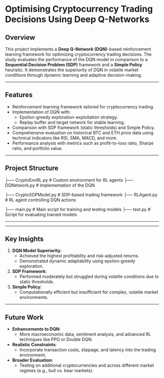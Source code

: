 # **Optimising Cryptocurrency Trading Decisions Using Deep Q-Networks**

## **Overview**
This project implements a **Deep Q-Network (DQN)**-based reinforcement learning framework for optimizing cryptocurrency trading decisions. The study evaluates the performance of the DQN model in comparison to a **Sequential Decision Problem (SDP)** framework and a **Simple Policy** heuristic. It demonstrates the superiority of DQN in volatile market conditions through dynamic learning and adaptive decision-making.

---

## **Features**
- Reinforcement learning framework tailored for cryptocurrency trading.
- Implementation of DQN with:
  - Epsilon-greedy exploration-exploitation strategy.
  - Replay buffer and target network for stable learning.
- Comparison with SDP framework (static thresholds) and Simple Policy.
- Comprehensive evaluation on historical BTC and ETH price data using technical indicators like RSI, SMA, MACD, and more.
- Performance analysis with metrics such as profit-to-loss ratio, Sharpe ratio, and portfolio value.

---

## **Project Structure**
├── CryptoEnvRL.py # Custom environment for RL agents
├── DQNetwork.py # Implementation of the DQN

├── CryptoSDPModel.py # SDP-based trading framework
├── RLAgent.py # RL agent controlling DQN actions 

├── main.py # Main script for training and testing models 
├── test.py # Script for evaluating trained models 


---

---



## **Key Insights**
1. **DQN Model Superiority**:
   - Achieved the highest profitability and risk-adjusted returns.
   - Demonstrated dynamic adaptability using epsilon-greedy exploration.
2. **SDP Framework**:
   - Performed moderately but struggled during volatile conditions due to static thresholds.
3. **Simple Policy**:
   - Computationally efficient but insufficient for complex, volatile market environments.

---

## **Future Work**
- **Enhancements to DQN**:
  - More macroeconomic data, sentiment analysis, and advanced RL techniques like PPO or Double DQN.
- **Realistic Constraints**:
  - Incorporate transaction costs, slippage, and latency into the trading environment.
- **Broader Evaluation**:
  - Testing  on additional cryptocurrencies and across different market regimes (e.g., bull vs. bear markets).
